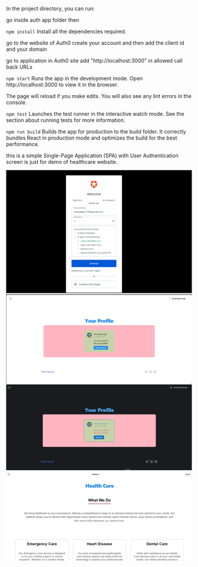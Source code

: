In the project directory, you can run:

go inside auth app folder then

`npm install` 
Install all the dependencies required.

go to the website of Auth0 
create your account and then add the client id and your domain 

go to application in Auth0 site
add "http://localhost:3000" in allowed call back URLs

`npm start`
Runs the app in the development mode.
Open http://localhost:3000 to view it in the browser.

The page will reload if you make edits.
You will also see any lint errors in the console.

`npm test`
Launches the test runner in the interactive watch mode.
See the section about running tests for more information.

`npm run build`
Builds the app for production to the build folder.
It correctly bundles React in production mode and optimizes the build for the best performance.

this is a simple Single-Page Application (SPA) with User Authentication
screen is just for demo of healthcare website.

<img  src="https://github.com/AmandeepSingh03/SPA-with-user-authentication/blob/main/auth0%20app/images/login.png">
<img  src="https://github.com/AmandeepSingh03/SPA-with-user-authentication/blob/main/auth0%20app/images/login2.png">
<img  src="https://github.com/AmandeepSingh03/SPA-with-user-authentication/blob/main/auth0%20app/images/login3.png">
<img  src="https://github.com/AmandeepSingh03/SPA-with-user-authentication/blob/main/auth0%20app/images/login5.png">


